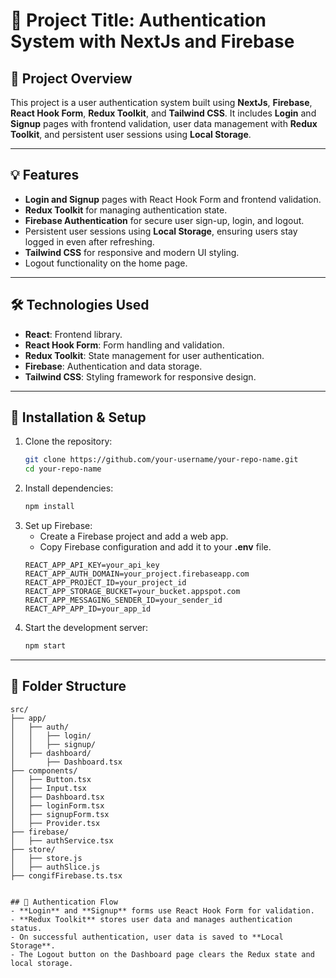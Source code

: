 # 📂 Project Title: Authentication System with  NextJs and Firebase

## 📝 Project Overview
This project is a user authentication system built using **NextJs**, **Firebase**, **React Hook Form**, **Redux Toolkit**, and **Tailwind CSS**. It includes **Login** and **Signup** pages with frontend validation, user data management with **Redux Toolkit**, and persistent user sessions using **Local Storage**.

---

## 💡 Features
- **Login and Signup** pages with React Hook Form and frontend validation.
- **Redux Toolkit** for managing authentication state.
- **Firebase Authentication** for secure user sign-up, login, and logout.
- Persistent user sessions using **Local Storage**, ensuring users stay logged in even after refreshing.
- **Tailwind CSS** for responsive and modern UI styling.
- Logout functionality on the home page.

---

## 🛠️ Technologies Used
- **React**: Frontend library.
- **React Hook Form**: Form handling and validation.
- **Redux Toolkit**: State management for user authentication.
- **Firebase**: Authentication and data storage.
- **Tailwind CSS**: Styling framework for responsive design.

---

## 🔧 Installation & Setup
1. Clone the repository:
   ```bash
   git clone https://github.com/your-username/your-repo-name.git
   cd your-repo-name
   ```
2. Install dependencies:
   ```bash
   npm install
   ```
3. Set up Firebase:
   - Create a Firebase project and add a web app.
   - Copy Firebase configuration and add it to your **.env** file.
   ```env
   REACT_APP_API_KEY=your_api_key
   REACT_APP_AUTH_DOMAIN=your_project.firebaseapp.com
   REACT_APP_PROJECT_ID=your_project_id
   REACT_APP_STORAGE_BUCKET=your_bucket.appspot.com
   REACT_APP_MESSAGING_SENDER_ID=your_sender_id
   REACT_APP_APP_ID=your_app_id
   ```
4. Start the development server:
   ```bash
   npm start
   ```

---

## 📁 Folder Structure
```plaintext
src/
├── app/
│   ├── auth/
│   │   ├── login/
│   │   ├── signup/
│   ├── dashboard/
│       ├── Dashboard.tsx
├── components/
│   ├── Button.tsx
│   ├── Input.tsx
│   ├── Dashboard.tsx
│   ├── loginForm.tsx
│   ├── signupForm.tsx
│   ├── Provider.tsx
├── firebase/
│   ├── authService.tsx
├── store/
│   ├── store.js
│   ├── authSlice.js
├── congifFirebase.ts.tsx


## 🔑 Authentication Flow
- **Login** and **Signup** forms use React Hook Form for validation.
- **Redux Toolkit** stores user data and manages authentication status.
- On successful authentication, user data is saved to **Local Storage**.
- The Logout button on the Dashboard page clears the Redux state and local storage.





